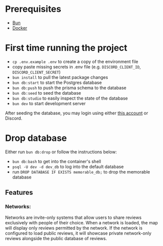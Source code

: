 # Prerequisites

- [Bun](https://bun.sh/docs/installation)
- [Docker](https://docs.docker.com/desktop/install/mac-install/)

# First time running the project

- `cp .env.example .env` to create a copy of the environment file
- copy paste missing secrets in .env file (e.g. `DISCORD_CLIENT_ID`, `DISCORD_CLIENT_SECRET`)
- `bun install` to pull the latest package changes
- `bun db:start` to start the Postgres database
- `bun db:push` to push the prisma schema to the database
- `bun db:seed` to seed the database
- `bun db:studio` to easily inspect the state of the database
- `bun dev` to start development server

After seeding the database, you may login using either [this account](https://github.com/hoxhaava/memorable/blob/9e4e3284e58c587a96298322531ca4168043a58c/prisma/seed.ts#L11C1-L11C1) or Discord.

# Drop database

Either run `bun db:drop` or follow the instructions below:

- `bun db:bash` to get into the container's shell
- `psql -U dev -d dev_db` to log into the default database
- run `DROP DATABASE IF EXISTS memorable_db;` to drop the memorable database

## Features

### Networks:

Networks are invite-only systems that allow users to share reviews exclusively with people of their choice. When a network is loaded, the map will display only reviews permitted by the network. If the network is configured to load public reviews, it will showcase private network-only reviews alongside the public database of reviews.
